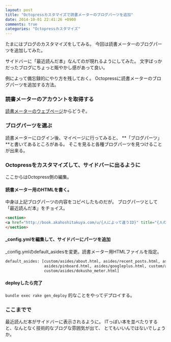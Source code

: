 ```yaml
---
layout: post
title: "Octopressカスタマイズで読書メーターのブログパーツを追加"
date: 2014-10-01 22:41:26 +0900
comments: true
categories: "Octopressカスタマイズ"
---
```


たまにはブログのカスタマイズをしてみる。
今回は読書メーターのブログパーツを追加してみた。

サイドバーに「最近読んだ本」なんてのが現れるようにしてみた。
文字ばっかだったブログにちょっと賑やかし感があって良い。

例によって備忘録的にやり方を残しておく。
Octopressに読書メーターのブログパーツを追加する方法。

### 読書メーターのアカウントを取得する

[読書メーターのウェブページ](http://book.akahoshitakuya.com/)からどうぞ。

### ブログパーツを選ぶ

読書メーターにログイン後、マイページに行ってみると、
**「ブログパーツ」**と書いてあるところがある。
そこを見ると各種ブログパーツを見つけることが出来る。

### Octopressをカスタマイズして、サイドバーに出るように

ここからはOctopress側の編集。

#### 読書メーター用のHTMLを書く。

中身は上記ブログパーツの内容をコピペしたものだが。
ブログパーツとして「最近読んだ本」をチョイス。

```html source/_includes/custom/asides/dokusho_meter.html
<section>
<a href="http://book.akahoshitakuya.com/u/{人によって違うID}" title="{人の名前}の最近読んだ本"><img src="http://img.bookmeter.com/bp_image/640/509/{人によって違うID}.jpg" border="0" alt="{人の名前}の最近読んだ本"></a>
</section>
```

#### _config.ymlを編集して、サイドバーにパーツを追加

_config.ymlのdefault_asidesを変更。読書メーター用HTMLファイルを指定。

```html _config.yml
default_asides: [custom/asides/about.html, asides/recent_posts.html, asides/github.html, asides/delicious.html, 
                 asides/pinboard.html, asides/googleplus.html, custom/asides/tag_cloud.html, custom/asides/category_list.html,
                 custom/asides/dokusho_meter.html]
```

#### deployしたら完了

```bundle exec rake gen_deploy``` 的なことをやってデプロイする。

### ここまでで

最近読んだ本がサイドバーに表示されるように。
ITっぽい本を並べたりすると、なんとなく技術的なブログな雰囲気が出て、
とてもいいんではないでしょうか。
